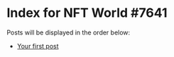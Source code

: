 # Index for NFT World #7641
Posts will be displayed in the order below:

- [Your first post](./001-first.md)

